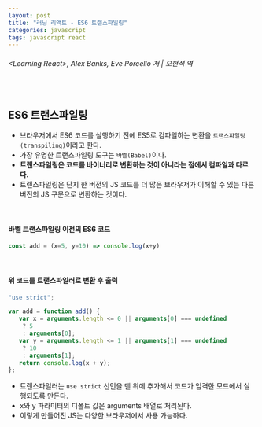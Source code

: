 ```yaml
---
layout: post
title: "러닝 리액트 - ES6 트랜스파일링"
categories: javascript
tags: javascript react
---
```


###### \<Learning React>, Alex Banks, Eve Porcello 저 | 오현석 역

<br>

## ES6 트랜스파일링

- 브라우저에서 ES6 코드를 실행하기 전에 ES5로 컴파일하는 변환을 `트랜스파일링(transpiling)`이라고 한다.
- 가장 유명한 트랜스파일링 도구는 `바벨(Babel)`이다.
- **트랜스파일링은 코드를 바이너리로 변환하는 것이 아니라는 점에서 컴파일과 다르다.**
- 트랜스파일링은 단지 한 버전의 JS 코드를 더 많은 브라우저가 이해할 수 있는 다른 버전의 JS 구문으로 변환하는 것이다.

<br>

#### 바벨 트랜스파일링 이전의 ES6 코드

```javascript
const add = (x=5, y=10) => console.log(x+y)
```

<br>

#### 위 코드를 트랜스파일러로 변환 후 출력

```javascript
"use strict";

var add = function add() {
   var x = arguments.length <= 0 || arguments[0] === undefined
   	? 5
   	: arguments[0];
   var y = arguments.length <= 1 || arguments[1] === undefined
   	? 10
   	: arguments[1];
   return console.log(x + y);
};
```

- 트랜스파일러는 `use strict` 선언을 맨 위에 추가해서 코드가 엄격한 모드에서 실행되도록 만든다.
- x와 y 파라미터의 디폴트 값은 arguments 배열로 처리된다.
- 이렇게 만들어진 JS는 다양한 브라우저에서 사용 가능하다.

<br>